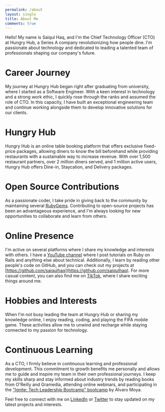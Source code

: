 ```yaml
---
permalink: /about
layout: single
title: About Me
comments: true
---
```


Hello! My name is Saiqul Haq, and I'm the Chief Technology Officer (CTO) at Hungry Hub, a Series A company revolutionizing how people dine. I'm passionate about technology and dedicated to leading a talented team of professionals shaping our company's future.

# Career Journey
My journey at Hungry Hub began right after graduating from university, where I started as a Software Engineer. With a keen interest in technology and a strong work ethic, I quickly rose through the ranks and assumed the role of CTO. In this capacity, I have built an exceptional engineering team and continue working alongside them to develop innovative solutions for our clients.

# Hungry Hub
Hungry Hub is an online table booking platform that offers exclusive fixed-price packages, allowing diners to know the bill beforehand while providing restaurants with a sustainable way to increase revenue. With over 1,500 restaurant partners, over 2 million diners served, and 1 million active users, Hungry Hub offers Dine-in, Staycation, and Delivery packages.

# Open Source Contributions
As a passionate coder, I take pride in giving back to the community by maintaining several [RubyGems](https://rubygems.org/profiles/saiqulhaq). Contributing to open-source projects has been an advantageous experience, and I'm always looking for new opportunities to collaborate and learn from others.

# Online Presence
I'm active on several platforms where I share my knowledge and interests with others. I have a [YouTube channel](https://www.youtube.com/channel/UCGySLV8IIxp1Ef5GYAxWvgw) where I post tutorials on Ruby on Rails and anything else about technical. Additionally, I learn by reading other people's code on GitHub, and you can check out my projects at [https://github.com/saiqulhaq](https://github.com/saiqulhaq). For more casual content, you can also find me on [TikTok](https://www.tiktok.com/@saiqulhaq), where I share exciting things around me.

# Hobbies and Interests
When I'm not busy leading the team at Hungry Hub or sharing my knowledge online, I enjoy reading, coding, and playing the FIFA mobile game. These activities allow me to unwind and recharge while staying connected to my passion for technology.

# Continuous Learning
As a CTO, I firmly believe in continuous learning and professional development. This commitment to growth benefits me personally and allows me to guide and inspire my team in their own professional journeys. I keep my skills sharp and stay informed about industry trends by reading books from O'Reilly and Gramedia, attending online webinars, and participating in the ["Ignite: Tech Leadership Bootcamp" bootcamp](https://www.lidr.co/en/ignite) by Alvaro Moya.

Feel free to connect with me on [LinkedIn](https://www.linkedin.com/in/saiqulhaq) or [Twitter](https://twitter.com/saiqulhaq) to stay updated on my latest projects and interests.